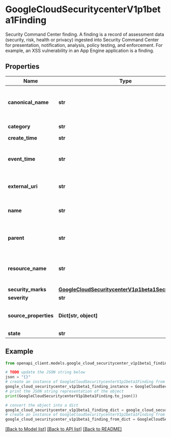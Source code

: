 # GoogleCloudSecuritycenterV1p1beta1Finding

Security Command Center finding. A finding is a record of assessment data (security, risk, health or privacy) ingested into Security Command Center for presentation, notification, analysis, policy testing, and enforcement. For example, an XSS vulnerability in an App Engine application is a finding.

## Properties

Name | Type | Description | Notes
------------ | ------------- | ------------- | -------------
**canonical_name** | **str** | The canonical name of the finding. It&#39;s either \&quot;organizations/{organization_id}/sources/{source_id}/findings/{finding_id}\&quot;, \&quot;folders/{folder_id}/sources/{source_id}/findings/{finding_id}\&quot; or \&quot;projects/{project_number}/sources/{source_id}/findings/{finding_id}\&quot;, depending on the closest CRM ancestor of the resource associated with the finding. | [optional] 
**category** | **str** | The additional taxonomy group within findings from a given source. This field is immutable after creation time. Example: \&quot;XSS_FLASH_INJECTION\&quot; | [optional] 
**create_time** | **str** | The time at which the finding was created in Security Command Center. | [optional] 
**event_time** | **str** | The time at which the event took place, or when an update to the finding occurred. For example, if the finding represents an open firewall it would capture the time the detector believes the firewall became open. The accuracy is determined by the detector. If the finding were to be resolved afterward, this time would reflect when the finding was resolved. Must not be set to a value greater than the current timestamp. | [optional] 
**external_uri** | **str** | The URI that, if available, points to a web page outside of Security Command Center where additional information about the finding can be found. This field is guaranteed to be either empty or a well formed URL. | [optional] 
**name** | **str** | The relative resource name of this finding. See: https://cloud.google.com/apis/design/resource_names#relative_resource_name Example: \&quot;organizations/{organization_id}/sources/{source_id}/findings/{finding_id}\&quot; | [optional] 
**parent** | **str** | The relative resource name of the source the finding belongs to. See: https://cloud.google.com/apis/design/resource_names#relative_resource_name This field is immutable after creation time. For example: \&quot;organizations/{organization_id}/sources/{source_id}\&quot; | [optional] 
**resource_name** | **str** | For findings on Google Cloud resources, the full resource name of the Google Cloud resource this finding is for. See: https://cloud.google.com/apis/design/resource_names#full_resource_name When the finding is for a non-Google Cloud resource, the resourceName can be a customer or partner defined string. This field is immutable after creation time. | [optional] 
**security_marks** | [**GoogleCloudSecuritycenterV1p1beta1SecurityMarks**](GoogleCloudSecuritycenterV1p1beta1SecurityMarks.md) |  | [optional] 
**severity** | **str** | The severity of the finding. This field is managed by the source that writes the finding. | [optional] 
**source_properties** | **Dict[str, object]** | Source specific properties. These properties are managed by the source that writes the finding. The key names in the source_properties map must be between 1 and 255 characters, and must start with a letter and contain alphanumeric characters or underscores only. | [optional] 
**state** | **str** | The state of the finding. | [optional] 

## Example

```python
from openapi_client.models.google_cloud_securitycenter_v1p1beta1_finding import GoogleCloudSecuritycenterV1p1beta1Finding

# TODO update the JSON string below
json = "{}"
# create an instance of GoogleCloudSecuritycenterV1p1beta1Finding from a JSON string
google_cloud_securitycenter_v1p1beta1_finding_instance = GoogleCloudSecuritycenterV1p1beta1Finding.from_json(json)
# print the JSON string representation of the object
print(GoogleCloudSecuritycenterV1p1beta1Finding.to_json())

# convert the object into a dict
google_cloud_securitycenter_v1p1beta1_finding_dict = google_cloud_securitycenter_v1p1beta1_finding_instance.to_dict()
# create an instance of GoogleCloudSecuritycenterV1p1beta1Finding from a dict
google_cloud_securitycenter_v1p1beta1_finding_from_dict = GoogleCloudSecuritycenterV1p1beta1Finding.from_dict(google_cloud_securitycenter_v1p1beta1_finding_dict)
```
[[Back to Model list]](../README.md#documentation-for-models) [[Back to API list]](../README.md#documentation-for-api-endpoints) [[Back to README]](../README.md)


